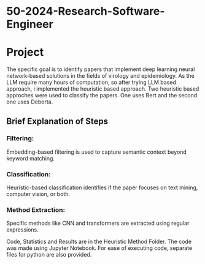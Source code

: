 # 50-2024-Research-Software-Engineer

# Project
The specific goal is to identify papers that implement deep learning neural network-based solutions in the fields of virology and epidemiology.
As the LLM require many hours of computation, so after trying LLM based approach, i implemented the heuristic based approach. Two heuristic based approches were used to classify the papers. One uses Bert and the second one uses Deberta.

## Brief Explanation of Steps 
### Filtering: 
Embedding-based filtering is used to capture semantic context beyond keyword matching.
### Classification: 
Heuristic-based classification identifies if the paper focuses on text mining, computer vision, or both.
### Method Extraction: 
Specific methods like CNN and transformers are extracted using regular expressions.

Code, Statistics and Results are in the Heuristic Method Folder. The code was made using Jupyter Notebook. For ease of executing code, separate files for python are also provided. 
